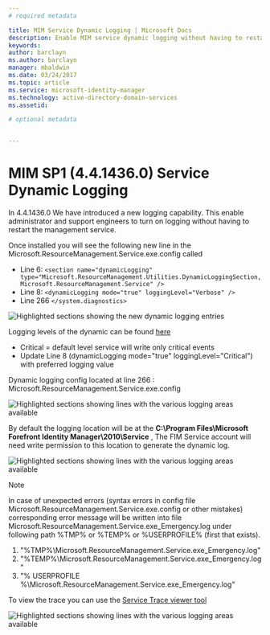 ```yaml
---
# required metadata

title: MIM Service Dynamic Logging | Microsoft Docs
description: Enable MIM service dynamic logging without having to restart the management service
keywords:
author: barclayn
ms.author: barclayn
manager: mbaldwin
ms.date: 03/24/2017
ms.topic: article
ms.service: microsoft-identity-manager
ms.technology: active-directory-domain-services
ms.assetid:

# optional metadata


---
```

# MIM SP1 (4.4.1436.0)  Service Dynamic Logging
In 4.4.1436.0 We have introduced a new logging capability. This enable administrator and support engineers to turn on logging without having to restart the management service.

Once installed you will see the following new line in the Microsoft.ResourceManagement.Service.exe.config  called

*	Line 6: ``<section name="dynamicLogging" type="Microsoft.ResourceManagement.Utilities.DynamicLoggingSection, Microsoft.ResourceManagement.Service" />``
*	Line 8:  ``<dynamicLogging mode="true" loggingLevel="Verbose" />``
*	Line 266 ``</system.diagnostics> ``

![Highlighted sections showing the new dynamic logging entries](/media/mim-service-dynamic-logging/screen01.png)

Logging levels of the dynamic can be found [here](https://msdn.microsoft.com/library/ms733025(v=vs.110).aspx#Anchor_3)

- Critical = default level service will write only critical events
- Update Line 8 (dynamicLogging mode="true" loggingLevel="Critical") with preferred logging value

Dynamic logging config located at line 266 : Microsoft.ResourceManagement.Service.exe.config

![Highlighted sections showing lines with the various logging areas available](/media/mim-service-dynamic-logging/screen02.png)

By default the logging location will be at the **C:\Program Files\Microsoft Forefront Identity Manager\2010\Service** , The FIM Service account will need write permission to this location to generate the dynamic log.

 ![Highlighted sections showing lines with the various logging areas available](/media/mim-service-dynamic-logging/screen03.png)

 >[!NOTE]
 In case of unexpected errors (syntax errors in config file Microsoft.ResourceManagement.Service.exe.config or other mistakes) corresponding error message will be written into file Microsoft.ResourceManagement.Service.exe_Emergency.log under following path %TMP% or %TEMP% or %USERPROFILE% (first that exists).  
1. "%TMP%\Microsoft.ResourceManagement.Service.exe_Emergency.log"
2. "%TEMP%\Microsoft.ResourceManagement.Service.exe_Emergency.log"
3. "% USERPROFILE %\Microsoft.ResourceManagement.Service.exe_Emergency.log"

To view the trace you can use the [Service Trace viewer tool](https://msdn.microsoft.com//library/aa751795(v=vs.110).aspx)

 ![Highlighted sections showing lines with the various logging areas available](/media/mim-service-dynamic-logging/screen04.png)

 
